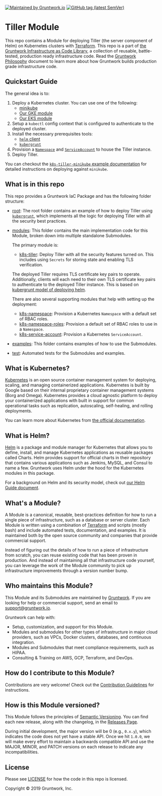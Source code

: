 [![Maintained by Gruntwork.io](https://img.shields.io/badge/maintained%20by-gruntwork.io-%235849a6.svg)](https://gruntwork.io/?ref=repo_terraform_kubernetes_helm)
[![GitHub tag (latest SemVer)](https://img.shields.io/github/tag/gruntwork-io/terraform-kubernetes-helm.svg?label=latest)](https://github.com/gruntwork-io/terraform-kubernetes-helm/releases/latest)

# Tiller Module

<!-- NOTE: We use absolute linking here instead of relative linking, because the terraform registry does not support
           relative linking correctly.
-->

This repo contains a Module for deploying Tiller (the server component of Helm) on Kubernetes clusters with
[Terraform](https://www.terraform.io).  This repo is a part of [the Gruntwork Infrastructure as Code
Library](https://gruntwork.io/infrastructure-as-code-library/), a collection of reusable, battle-tested, production
ready infrastructure code. Read the [Gruntwork
Philosophy](https://github.com/gruntwork-io/terraform-kubernetes-helm/blob/master/GRUNTWORK_PHILOSOPHY.md) document to
learn more about how Gruntwork builds production grade infrastructure code.


## Quickstart Guide

The general idea is to:

1. Deploy a Kubernetes cluster. You can use one of the following:
    - [minikube](https://kubernetes.io/docs/tasks/tools/install-minikube/)
    - [Our GKE module](https://github.com/gruntwork-io/terraform-google-gke/)
    - [Our EKS module](https://github.com/gruntwork-io/terraform-aws-eks/)
1. Setup a `kubectl` config context that is configured to authenticate to the deployed cluster.
1. Install the necessary prerequisites tools:
    - [`helm` client](https://docs.helm.sh/using_helm/#install-helm)
    - [`kubergrunt`](https://github.com/gruntwork-io/kubergrunt#installation)
1. Provision a [`Namespace`](https://kubernetes.io/docs/concepts/overview/working-with-objects/namespaces/) and
   [`ServiceAccount`](https://kubernetes.io/docs/tasks/configure-pod-container/configure-service-account/) to house the
   Tiller instance.
1. Deploy Tiller.

You can checkout the [`k8s-tiller-minikube` example
documentation](https://github.com/gruntwork-io/terraform-kubernetes-helm/tree/master/examples/k8s-tiller-minikube) for
detailed instructions on deploying against `minikube`.


## What is in this repo

This repo provides a Gruntwork IaC Package and has the following folder structure:

* [root](https://github.com/gruntwork-io/terraform-kubernetes-helm): The root folder contains an example of how to
  deploy Tiller using [`kubergrunt`](https://github.com/gruntwork-io/kubergrunt), which implements all the logic for
  deploying Tiller with all the security best practices.
* [modules](https://github.com/gruntwork-io/terraform-kubernetes-helm/tree/master/modules): This folder contains the
  main implementation code for this Module, broken down into multiple standalone Submodules.

  The primary module is:

    * [k8s-tiller](https://github.com/gruntwork-io/terraform-kubernetes-helm/tree/master/modules/k8s-tiller): Deploy
      Tiller with all the security features turned on. This includes using `Secrets` for storing state and enabling TLS
      verification.

    The deployed Tiller requires TLS certificate key pairs to operate. Additionally, clients will each need to their
    own TLS certificate key pairs to authenticate to the deployed Tiller instance. This is based on [kubergrunt model of
    deploying helm](https://github.com/gruntwork-io/kubergrunt/blob/master/HELM_GUIDE.md).

    There are also several supporting modules that help with setting up the deployment:

    * [k8s-namespace](https://github.com/gruntwork-io/terraform-kubernetes-helm/tree/master/modules/k8s-namespace):
      Provision a Kubernetes `Namespace` with a default set of RBAC roles.
    * [k8s-namespace-roles](https://github.com/gruntwork-io/terraform-kubernetes-helm/tree/master/modules/k8s-namespace-roles):
      Provision a default set of RBAC roles to use in a `Namespace`.
    * [k8s-service-account](https://github.com/gruntwork-io/terraform-kubernetes-helm/tree/master/modules/k8s-service-account):
      Provision a Kubernetes `ServiceAccount`.

* [examples](https://github.com/gruntwork-io/terraform-kubernetes-helm/tree/master/examples): This folder contains
  examples of how to use the Submodules.
* [test](https://github.com/gruntwork-io/terraform-kubernetes-helm/tree/master/test): Automated tests for the Submodules
  and examples.


## What is Kubernetes?

[Kubernetes](https://kubernetes.io) is an open source container management system for deploying, scaling, and managing
containerized applications. Kubernetes is built by Google based on their internal proprietary container management
systems (Borg and Omega). Kubernetes provides a cloud agnostic platform to deploy your containerized applications with
built in support for common operational tasks such as replication, autoscaling, self-healing, and rolling deployments.

You can learn more about Kubernetes from [the official documentation](https://kubernetes.io/docs/tutorials/kubernetes-basics/).


## What is Helm?

[Helm](https://helm.sh/) is a package and module manager for Kubernetes that allows you to define, install, and manage
Kubernetes applications as reusable packages called Charts. Helm provides support for official charts in their
repository that contains various applications such as Jenkins, MySQL, and Consul to name a few. Gruntwork uses Helm
under the hood for the Kubernetes modules in this package.

For a background on Helm and its security model, check out [our Helm Guide
document](https://github.com/gruntwork-io/kubergrunt/blob/master/HELM_GUIDE.md).

<!-- TODO: ## What parts of the Production Grade Infrastructure Checklist are covered by this Module? -->


## What's a Module?

A Module is a canonical, reusable, best-practices definition for how to run a single piece of infrastructure, such
as a database or server cluster. Each Module is written using a combination of [Terraform](https://www.terraform.io/)
and scripts (mostly bash) and include automated tests, documentation, and examples. It is maintained both by the open
source community and companies that provide commercial support.

Instead of figuring out the details of how to run a piece of infrastructure from scratch, you can reuse
existing code that has been proven in production. And instead of maintaining all that infrastructure code yourself,
you can leverage the work of the Module community to pick up infrastructure improvements through
a version number bump.


## Who maintains this Module?

This Module and its Submodules are maintained by [Gruntwork](http://www.gruntwork.io/). If you are looking for help or
commercial support, send an email to
[support@gruntwork.io](mailto:support@gruntwork.io?Subject=Tiller%20Module).

Gruntwork can help with:

* Setup, customization, and support for this Module.
* Modules and submodules for other types of infrastructure in major cloud providers, such as VPCs, Docker clusters,
  databases, and continuous integration.
* Modules and Submodules that meet compliance requirements, such as HIPAA.
* Consulting & Training on AWS, GCP, Terraform, and DevOps.


## How do I contribute to this Module?

Contributions are very welcome! Check out the [Contribution
Guidelines](https://github.com/gruntwork-io/terraform-kubernetes-helm/blob/master/CONTRIBUTING.md) for instructions.


## How is this Module versioned?

This Module follows the principles of [Semantic Versioning](http://semver.org/). You can find each new release, along
with the changelog, in the [Releases Page](https://github.com/gruntwork-io/terraform-kubernetes-helm/releases).

During initial development, the major version will be 0 (e.g., `0.x.y`), which indicates the code does not yet have a
stable API. Once we hit `1.0.0`, we will make every effort to maintain a backwards compatible API and use the MAJOR,
MINOR, and PATCH versions on each release to indicate any incompatibilities.


## License

Please see [LICENSE](https://github.com/gruntwork-io/terraform-kubernetes-helm/blob/master/LICENSE) for how the code in
this repo is licensed.

Copyright &copy; 2019 Gruntwork, Inc.
